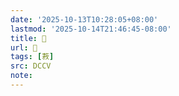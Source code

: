 ```yaml
---
date: '2025-10-13T10:28:05+08:00'
lastmod: '2025-10-14T21:46:45-08:00'
title: 􄲽
url: 􄲽
tags: [䓮]
src: DCCV
note:
---
```

